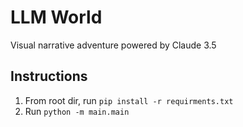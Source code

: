 # LLM World
 Visual narrative adventure powered by Claude 3.5

## Instructions
 1) From root dir, run ```pip install -r requirments.txt```
 2) Run ```python -m main.main```
